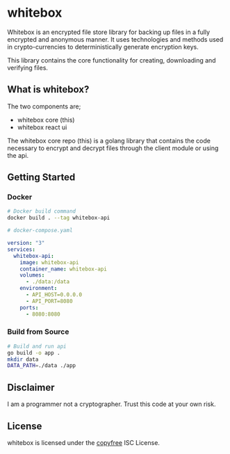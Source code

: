 # whitebox

Whitebox is an encrypted file store library for backing up files in a fully encrypted and anonymous manner. It uses technologies and methods used in crypto-currencies to deterministically generate encryption keys.

This library contains the core functionality for creating, downloading and verifying files.

## What is whitebox?

The two components are;

- whitebox core (this)
- whitebox react ui

The whitebox core repo (this) is a golang library that contains the code necessary to encrypt and decrypt files through the client module or using the api.

## Getting Started

### Docker

```bash
# Docker build command
docker build . --tag whitebox-api
```

```yaml
# docker-compose.yaml

version: "3"
services:
  whitebox-api:
    image: whitebox-api
    container_name: whitebox-api
    volumes:
      - ./data:/data
    environment:
      - API_HOST=0.0.0.0
      - API_PORT=8080
    ports:
      - 8080:8080
```

### Build from Source

```bash
# Build and run api
go build -o app .
mkdir data
DATA_PATH=./data ./app
```

## Disclaimer

I am a programmer not a cryptographer. Trust this code at your own risk.

## License

whitebox is licensed under the [copyfree](http://copyfree.org) ISC License.
